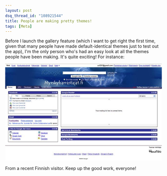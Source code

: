 ```yaml
---
layout: post
dsq_thread_id: "108921544"
title: People are making pretty themes!
tags: [Meta]
---
```


Before I launch the gallery feature (which I want to get right the first time, given that many people have made default-identical themes just to test out the app), I'm the only person who's had an easy look at all the themes people have been making. It's quite exciting! For instance: 

[![A Finnish Theme](/images/atheme.jpg)](/images/atheme.jpg)

From a recent Finnish visitor. Keep up the good work, everyone!
